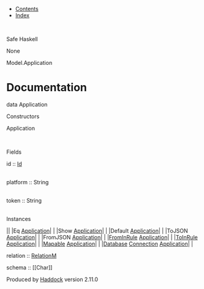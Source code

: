 -   [Contents](index.html)
-   [Index](doc-index.html)

 

Safe Haskell

None

Model.Application

Documentation
=============

data Application

Constructors

Application

 

Fields

id :: [Id](Model-General.html#t:Id)  
 

platform :: String  
 

token :: String  
 

Instances

||
|Eq [Application](Model-Application.html#t:Application)| |
|Show [Application](Model-Application.html#t:Application)| |
|Default [Application](Model-Application.html#t:Application)| |
|ToJSON [Application](Model-Application.html#t:Application)| |
|FromJSON [Application](Model-Application.html#t:Application)| |
|[FromInRule](Data-InRules.html#t:FromInRule) [Application](Model-Application.html#t:Application)| |
|[ToInRule](Data-InRules.html#t:ToInRule) [Application](Model-Application.html#t:Application)| |
|[Mapable](Model-General.html#t:Mapable) [Application](Model-Application.html#t:Application)| |
|[Database](Model-General.html#t:Database) [Connection](Data-SqlTransaction.html#t:Connection) [Application](Model-Application.html#t:Application)| |

relation :: [RelationM](Data-Relation.html#t:RelationM)

schema :: [[Char]]

Produced by [Haddock](http://www.haskell.org/haddock/) version 2.11.0
